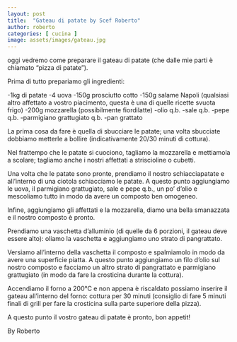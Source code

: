 ```yaml
---
layout: post
title:  "Gateau di patate by Scef Roberto"
author: roberto
categories: [ cucina ]
image: assets/images/gateau.jpg
---
```


oggi vedremo come preparare il gateau di patate (che dalle mie parti è chiamato “pizza di patate”).

Prima di tutto prepariamo gli ingredienti:

-1kg di patate
-4 uova
-150g prosciutto cotto
-150g salame Napoli
(qualsiasi altro affettato a vostro piacimento, questa è una di quelle ricette svuota frigo)
-200g mozzarella (possibilmente fiordilatte)
-olio q.b.
-sale q.b.
-pepe q.b.
-parmigiano grattugiato q.b.
-pan grattato

La prima cosa da fare è quella di sbucciare le patate; una volta sbucciate dobbiamo metterle a bollire (indicativamente 20/30 minuti di cottura).

Nel frattempo che le patate si cuociono, tagliamo la mozzarella e mettiamola a scolare; tagliamo anche i nostri affettati a striscioline o cubetti.

Una volta che le patate sono pronte, prendiamo il nostro schiacciapatate e all’interno di una ciotola schiacciamo le patate. A questo punto aggiungiamo le uova, il parmigiano grattugiato, sale e pepe q.b., un po’ d’olio e mescoliamo tutto in modo da avere un composto ben omogeneo.

Infine, aggiungiamo gli affettati e la mozzarella, diamo una bella smanazzata e il nostro composto è pronto.

Prendiamo una vaschetta d’alluminio (di quelle da 6 porzioni, il gateau deve essere alto): oliamo la vaschetta e aggiungiamo uno strato di pangrattato.

Versiamo all’interno della vaschetta il composto e spalmiamolo in modo da avere una superficie piatta. A questo punto aggiungiamo un filo d’olio sul nostro composto e facciamo un altro strato di pangrattato e parmigiano grattugiato (in modo da fare la crosticina durante la cottura).

Accendiamo il forno a 200°C e non appena è riscaldato possiamo inserire il gateau all’interno del forno: cottura per 30 minuti (consiglio di fare 5 minuti finali di grill per fare la crosticina sulla parte superiore della pizza).

A questo punto il vostro gateau di patate è pronto, bon appetit!

By Roberto
